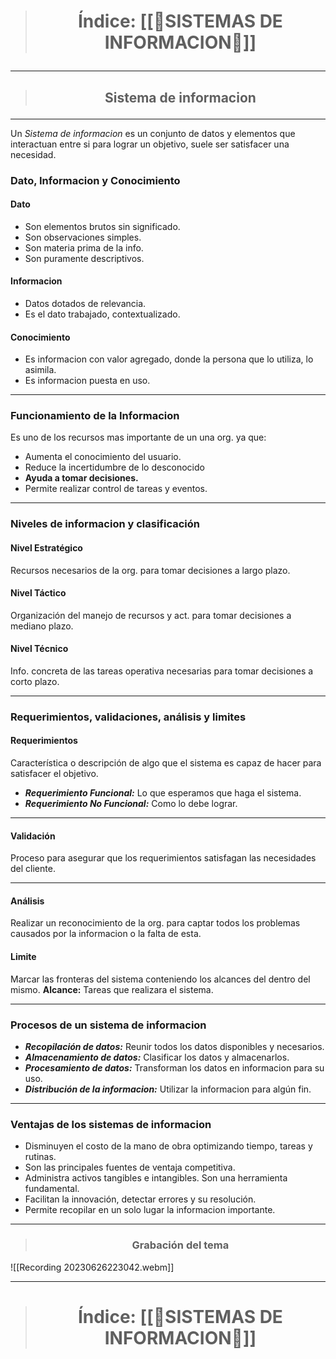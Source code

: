 > # <p align = "center">Índice: [[📒SISTEMAS DE INFORMACION📒]]</p>

---
> ## <p align = "center">Sistema de informacion</p>
---
Un *Sistema de informacion* es un conjunto de datos y elementos que interactuan entre si para lograr un objetivo, suele ser satisfacer una necesidad.

### Dato, Informacion y Conocimiento

#### Dato
- Son elementos brutos sin significado.
- Son observaciones simples.
- Son materia prima de la info.
- Son puramente descriptivos.

#### Informacion
- Datos dotados de relevancia.
- Es el dato trabajado, contextualizado.

#### Conocimiento
- Es informacion con valor agregado, donde la persona que lo utiliza, lo asimila.
- Es informacion puesta en uso.

---

### Funcionamiento de la Informacion
Es uno de los recursos mas importante de un una org. ya que:
- Aumenta el conocimiento del usuario.
- Reduce la incertidumbre de lo desconocido
- **Ayuda a tomar decisiones.**
- Permite realizar control de tareas y eventos.

---

### Niveles de informacion y clasificación

#### Nivel Estratégico
Recursos necesarios de la org. para tomar decisiones a largo plazo.

#### Nivel Táctico
Organización del manejo de recursos y act. para tomar decisiones a mediano plazo.

#### Nivel Técnico 
Info. concreta de las tareas operativa necesarias para tomar decisiones a corto plazo.

---
### Requerimientos, validaciones, análisis y limites

#### Requerimientos
Característica o descripción de algo que el sistema es capaz de hacer para satisfacer el objetivo.
- ***Requerimiento Funcional:*** Lo que esperamos que haga el sistema.
- ***Requerimiento No Funcional:*** Como lo debe lograr.

---
#### Validación
Proceso para asegurar que los requerimientos satisfagan las necesidades del cliente.

---
#### Análisis
Realizar un reconocimiento de la org. para captar todos los problemas causados por la informacion o la falta de esta. 

#### Limite
Marcar las fronteras del sistema conteniendo los alcances del dentro del mismo.
**Alcance:** Tareas que realizara el sistema.

---
### Procesos de un sistema de informacion
- ***Recopilación de datos:*** Reunir todos los datos disponibles y necesarios.
- ***Almacenamiento de datos:*** Clasificar los datos y almacenarlos.
- ***Procesamiento de datos:*** Transforman los datos en informacion para su uso.
- ***Distribución de la informacion:*** Utilizar la informacion para algún fin.

---
### Ventajas de los sistemas de informacion
- Disminuyen el costo de la mano de obra optimizando tiempo, tareas y rutinas.
- Son las principales fuentes de ventaja competitiva.
- Administra activos tangibles e intangibles. Son una herramienta fundamental.
- Facilitan la innovación, detectar errores y su resolución.
- Permite recopilar en un solo lugar la informacion importante.

---
> ### <p align = "center">Grabación del tema</p>

![[Recording 20230626223042.webm]]

---
> # <p align = "center">Índice: [[📒SISTEMAS DE INFORMACION📒]]</p>